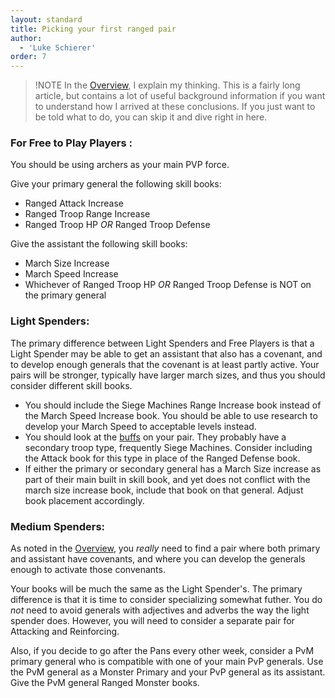 ```yaml
---
layout: standard
title: Picking your first ranged pair
author:
  - 'Luke Schierer'
order: 7
---
```


> !NOTE
> In the [Overview], I explain my thinking. This is a fairly long article, but
> contains a lot of useful background information if you want to understand how
> I arrived at these conclusions. If you just want to be told what to do, you
> can skip it and dive right in here.

### For Free to Play Players :

You should be using archers as your main PVP force.

Give your primary general the following skill books:

- Ranged Attack Increase
- Ranged Troop Range Increase
- Ranged Troop HP _OR_ Ranged Troop Defense


Give the assistant the following skill books:

- March Size Increase
- March Speed Increase
- Whichever of Ranged Troop HP _OR_ Ranged Troop Defense is NOT on the primary general

### Light Spenders:

The primary difference between Light Spenders and Free Players
is that a Light Spender may be able to get an assistant that also has
a covenant, and to develop enough generals that the covenant is at least
partly active.  Your pairs will be stronger, typically have larger march
sizes, and thus you should consider different skill books.

* You should include the Siege Machines Range Increase book instead of the
  March Speed Increase book.  You should be able to use research to develop
  your March Speed to acceptable levels instead.
* You should look at the [buffs] on your pair.  They probably have a
  secondary troop type, frequently Siege Machines.  Consider including the Attack book for this type in place of the Ranged Defense book.
* If either the primary or secondary general has a March Size increase as
  part of their main built in skill book, and yet does not conflict with the march size increase book, include that book on that general.  Adjust book placement accordingly.


### Medium Spenders:

As noted in the [Overview], you *really* need to find a pair where both primary and assistant have covenants, and where you can develop the generals enough to activate those convenants.

Your books will be much the same as the Light Spender's.  The primary difference is that it is time to consider specializing somewhat futher. You
do *not* need to avoid generals with adjectives and adverbs the way the light spender does.  However, you will need to consider a separate pair for
Attacking and Reinforcing.

Also, if you decide to go after the Pans every other week, consider a PvM
primary general who is compatible with one of your main PvP generals.  Use the PvM general as a Monster Primary and your PvP general as its assistant. Give the PvM general Ranged Monster books.

[Attacking Archer Pairs table]: /Generals/Archer%20Specialists/Attackingpair-comparison

[buff]: /Reference/Glossary#buff
[buffs]: /Reference/Glossary#buff
[Overview]: ./overview
